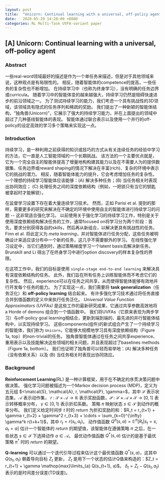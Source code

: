 ```yaml
---
layout: post
title:  "Unicorn: Continual learning with a universal, off-policy agent"
date:   2020-05-29 14:28:00 +0800
categories: RL Multi-Task UVFA-variant paper
---
```


## [A] Unicorn: Continual learning with a universal, off-policy agent 
### Abstract
一些real-word领域最好的描述是作为一个单任务来描述，但是对于其他领域来说，这种观点是有局限性的。
相反，随着智能体的competence的提高，一些任务的复杂性也不断增加。
在持续学习中（也称为终身学习），没有明确的任务边界或curricula。
随着学习中的智能体变的越来越强大，持续学习仍然是阻碍快速进步的前沿领域之一。
为了测试持续学习的能力，我们考虑一个具有挑战性的3D领域，该领域具有隐式的任务序列和稀疏的奖励。
我们提出了一种新颖的智能体结构，“独角兽(Unicorn)”，它展示了强大的持续学习能力，并在上面提出的领域中超过了几种基线智能体的表现。
智能体通过联合表示以及使用一个并行的off-policy的设定高效的学习多个策略来实现这一点。

### Introduction
持续学习，是一种利用之前获得的知识或技巧的方式从有关连续任务的经验中学习的方法，它一直是人工智能领域的一个长期挑战。
该方法的一个主要优点就是，它为一个完全自主的智能体提高了增量地构构建其能力以及在不需要人为的提供数据集、任务边界或reward shaping的情况下解决在丰富(rich)、复杂的环境中表示它的挑战的潜力。
相反，随着智能体能力的提升，它会考虑增加任务的复杂性。
一个理想的持续学习智能体应该能够：(A) 解决多种任务；(B) 当任务相关时表现出协同效应； (C) 处理任务之间的深度依赖结构（例如，一把锁只有当它的钥匙被拿起时才能解锁）。

在监督学习设置下存在着大量连续学习技术。
然而，正如 Parisi et al. 提到的那样，需要更多的研究来解决在不确定的环境中使用自主的智能体进行持续学习的问题 -- 这非常适合强化学习。
以前使用关于强化学习的持续学习工作，特别是关于使用深度依赖结构解决任务的工作，通常focused on将学习分为两个阶段：首先，要求分别获得各自的skills，然后再从新组合，以解决更具有挑战性的任务。
Finn et al. 将此定义为 *meta learning*，并对智能体进行任务分配，这些任务被明确设计来适应该分布中一个新的任务，这几乎不需要额外的学习。
在线性强化学习设定中，当它们遇到时，通过策略梯度学习一个latent basis去解决新任务。
Brunskill and Li 得出了在终身学习中进行option discovery的样本复杂性的界限。

在这项工作中，我们的目标是使用 `single-stage end-to-end learning` 来解决具有深度依赖结构的任务。
此外，我们旨在所有任务上训练智能体而不考虑它们的复杂性。
然后，experience可以在任务之间共享，从而使得智能体能够有效地并行开发每个任务的能力。
为了实现这一点，我们需要将 **task generalization**（任务泛化）和 **off-policy learning** 结合起来。
有许多强化学习技术通过将任务直接合并到值函数的定义中来执行任务泛化。
*Universal Value Function Approximators (UVFAs)* 是这些工作的最新研究成果，它通过共享参数高效地将 a Horde of demons 组合到一个值函数中。
我们将UVFAs（它原来表现为两步学习）与off-policy goal learning相结合，更新到端到端的、最先进的并行智能体结构中，以实现持续学习。
这些components(组件)的新式组合产生了一个持续学习的智能体，我们称为 `Unicorn`，它能够大规模地学习具有深度依赖结构（Figure 1a, top）的non-trivial的任务。
独角兽智能体通过在任务之间共享experience、重用表示以及技能解决这些领域的相关问题，并且表现超过了baselines methods（Figure 1a, bottom）。
我们也证明了独角兽可以轻而易举地：(A) 解决多种任务（没有依赖关系）以及 (B) 当任务相关时表现出协同效应。

### Background
**Reinforcement Learning**(RL) 是一种计算框架，用于在不确定的序贯决策问题中做决策。
强化学习问题被描述为一个Markov decision process (MDP)，定义为五元组 $<\matcal{S}, \mathcal{A}, r, \mathcal{P}, \gamma>$，其中 $\mathcal{S}$ 表示状态集，$\mathcal{A}$ 表示动作集，
$r\ :\ \mathcal{S} \times \mathcal{A} \rightarrow \mathbb{R}$ 表示奖励函数，$\mathcal{P}\ :\ \mathcal{S} \times \mathcal{A} \times \mathcal{S} \rightarrow [0,1]$ 表示转移概率分布，
$\gamma \in [0,1)$ 表示折扣系数。
策略 $\pi$ 映射状态 $s \in \mathcal{S}$ 到动作的概率分布。
我们定义给定时间步 $t$ 时的 *return* 为折扣奖励的和：$R_t = r_{t+1} + \gamma r_{t+2} + \gamma^2 r_{t+3} + \cdots = \sum_{k=0}^{\infty} \gamma^k r{t+k+1}$，其中 $r_t = r(s_t, a_t)$。
动作值函数 $Q^\pi(s,a) = \mathbb{E}^\pi [R_t|s_t = s, a_t = a]$ 估计一个智能体的 *return* 的期望值，该智能体在遵循策略 $\pi$ 之后，在一些状态 $s \in \mathcal{S}$ 下选择动作 $a \in \mathcal{A}$。
最优动作值函数 $Q^{*}(s,a)$ 估计的是基于最优策略 $\pi^{*}$ 时的 *return* 的期望。

**Q-learning** 可以通过一个迭代引导过程来估计这个最优值函数 $Q^{*}(s,a)$，这其中 $Q(s_t,a_t)$ 朝着导向目标 $Z_t$ 更新，
$Z_t$ 是用下一个状态的估计Q值来构造的：$Z_t = r_{t+1} + \gamma \mathop{max}\limits_{a} Q(s_{t+1}, a)$。
$\delta_t = Z_t - Q(s_t, a_t)$ 表示的是时间差分误差(TD误差)。

















































